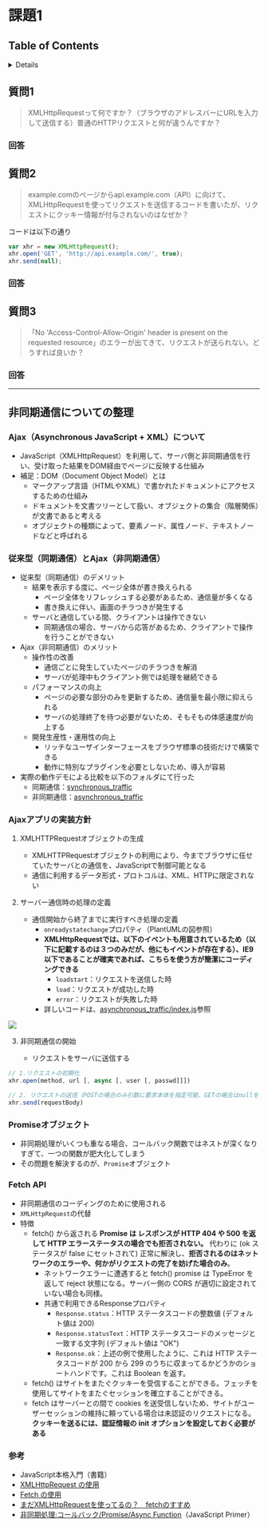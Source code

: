 # 課題1

## Table of Contents
<!-- START doctoc generated TOC please keep comment here to allow auto update -->
<!-- DON'T EDIT THIS SECTION, INSTEAD RE-RUN doctoc TO UPDATE -->
<details>
<summary>Details</summary>

- [質問1](#%E8%B3%AA%E5%95%8F1)
  - [回答](#%E5%9B%9E%E7%AD%94)
- [質問2](#%E8%B3%AA%E5%95%8F2)
  - [回答](#%E5%9B%9E%E7%AD%94-1)
- [質問3](#%E8%B3%AA%E5%95%8F3)
  - [回答](#%E5%9B%9E%E7%AD%94-2)

</details>
<!-- END doctoc generated TOC please keep comment here to allow auto update -->

## 質問1

> XMLHttpRequestって何ですか？（ブラウザのアドレスバーにURLを入力して送信する）普通のHTTPリクエストと何が違うんですか？

### 回答

## 質問2

> example.comのページからapi.example.com（API）に向けて、XMLHttpRequestを使ってリクエストを送信するコードを書いたが、リクエストにクッキー情報が付与されないのはなぜか？

コードは以下の通り

```javascript
var xhr = new XMLHttpRequest();
xhr.open('GET', 'http://api.example.com/', true);
xhr.send(null);
```

### 回答

## 質問3

> 「No 'Access-Control-Allow-Origin' header is present on the requested resource」のエラーが出てきて、リクエストが送られない。どうすれば良いか？

### 回答

---

## 非同期通信についての整理

### Ajax（Asynchronous JavaScript + XML）について

- JavaScript（XMLHttpRequest）を利用して、サーバ側と非同期通信を行い、受け取った結果をDOM経由でページに反映する仕組み
- 補足：DOM（Document Object Model）とは
  - マークアップ言語（HTMLやXML）で書かれたドキュメントにアクセスするための仕組み
  - ドキュメントを文書ツリーとして扱い、オブジェクトの集合（階層関係）が文書であると考える
  - オブジェクトの種類によって、要素ノード、属性ノード、テキストノードなどと呼ばれる

### 従来型（同期通信）とAjax（非同期通信）

- 従来型（同期通信）のデメリット
  - 結果を表示する度に、ページ全体が書き換えられる
    - ページ全体をリフレッシュする必要があるため、通信量が多くなる
    - 書き換えに伴い、画面のチラつきが発生する
  - サーバと通信している間、クライアントは操作できない
    - 同期通信の場合、サーバから応答があるため、クライアントで操作を行うことができない
- Ajax（非同期通信）のメリット
  - 操作性の改善
    - 通信ごとに発生していたページのチラつきを解消
    - サーバが処理中もクライアント側では処理を継続できる
  - パフォーマンスの向上
    - ページの必要な部分のみを更新するため、通信量を最小限に抑えられる
    - サーバの処理終了を待つ必要がないため、そもそもの体感速度が向上する
  - 開発生産性・運用性の向上
    - リッチなユーザインターフェースをブラウザ標準の技術だけで構築できる
    - 動作に特別なプラグインを必要としないため、導入が容易
- 実際の動作デモによる比較を以下のフォルダにて行った
  - 同期通信：[synchronous_traffic](./task_1/synchronous_traffic)
  - 非同期通信：[asynchronous_traffic](./task_1/asynchronous_traffic)

### Ajaxアプリの実装方針

1. XMLHTTPRequestオブジェクトの生成

   - XMLHTTPRequestオブジェクトの利用により、今までブラウザに任せていたサーバとの通信を、JavaScriptで制御可能となる
   - 通信に利用するデータ形式・プロトコルは、XML、HTTPに限定されない

2. サーバー通信時の処理の定義

   - 通信開始から終了までに実行すべき処理の定義
     - `onreadystatechange`プロパティ（PlantUMLの図参照）
     - **XMLHttpRequestでは、以下のイベントも用意されているため（以下に記載するのは３つのみだが、他にもイベントが存在する）、IE9以下であることが確実であれば、こちらを使う方が簡潔にコーディングできる**
       - `loadstart`：リクエストを送信した時
       - `load`：リクエストが成功した時
       - `error`：リクエストが失敗した時
     - 詳しいコードは、[asynchronous_traffic/index.js](./task_1/asynchronous_traffic/index.js)参照
    
![](../../assets/onreadystatechange.png)

3. 非同期通信の開始

   - リクエストをサーバに送信する

```javascript
// 1.リクエストの初期化
xhr.open(method, url [, async [, user [, passwd]]])

// 2. リクエストの送信（POSTの場合のみ引数に要求本体を指定可能、GETの場合はnullを指定）
xhr.send(requestBody)
```

### Promiseオブジェクト

- 非同期処理がいくつも重なる場合、コールバック関数ではネストが深くなりすぎて、一つの関数が肥大化してしまう
- その問題を解決するのが、`Promise`オブジェクト

### Fetch API

- 非同期通信のコーディングのために使用される
- `XMLHttpRequest`の代替
- 特徴
  - fetch() から返される **Promise は レスポンスが HTTP 404 や 500 を返して HTTP エラーステータスの場合でも拒否されない。** 代わりに (ok ステータスが false にセットされて) 正常に解決し、**拒否されるのはネットワークのエラーや、何かがリクエストの完了を妨げた場合のみ**。
    - ネットワークエラーに遭遇すると fetch() promise は TypeError を返して reject 状態になる。サーバー側の CORS が適切に設定されていない場合も同様。
    - 共通で利用できるResponseプロパティ
      - `Response.status`：HTTP ステータスコードの整数値 (デフォルト値は 200)
      - `Response.statusText`：HTTP ステータスコードのメッセージと一致する文字列 (デフォルト値は "OK")
      - `Response.ok`：上述の例で使用したように、これは HTTP ステータスコードが 200 から 299 のうちに収まってるかどうかのショートハンドです。これは Boolean を返す。
  - fetch() はサイトをまたぐクッキーを受信することができる。フェッチを使用してサイトをまたぐセッションを確立することができる。
  - fetch はサーバーとの間で cookies を送受信しないため、サイトがユーザーセッションの維持に頼っている場合は未認証のリクエストになる。**クッキーを送るには、認証情報の init オプションを設定しておく必要がある**

### 参考

- JavaScript本格入門（書籍）
- [XMLHttpRequest の使用](https://developer.mozilla.org/ja/docs/Web/API/XMLHttpRequest/Using_XMLHttpRequest)
- [Fetch の使用](https://developer.mozilla.org/ja/docs/Web/API/Fetch_API/Using_Fetch)
- [まだXMLHttpRequestを使ってるの？　fetchのすすめ](https://qiita.com/uhyo/items/91649e260165b35fecd7)
- [非同期処理:コールバック/Promise/Async Function](https://jsprimer.net/basic/async/#async-handling)（JavaScript Primer）